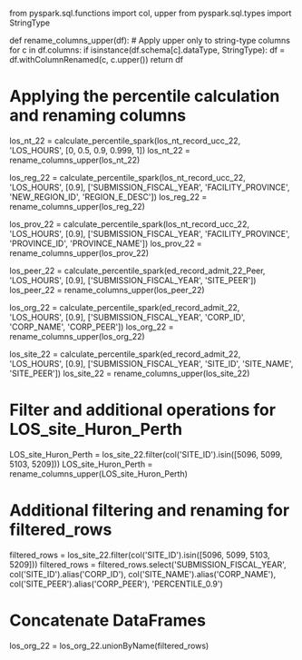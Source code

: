 from pyspark.sql.functions import col, upper
from pyspark.sql.types import StringType

def rename_columns_upper(df):
    # Apply upper only to string-type columns
    for c in df.columns:
        if isinstance(df.schema[c].dataType, StringType):
            df = df.withColumnRenamed(c, c.upper())
    return df
# Applying the percentile calculation and renaming columns
los_nt_22 = calculate_percentile_spark(los_nt_record_ucc_22, 'LOS_HOURS', [0, 0.5, 0.9, 0.999, 1])
los_nt_22 = rename_columns_upper(los_nt_22)

los_reg_22 = calculate_percentile_spark(los_nt_record_ucc_22, 'LOS_HOURS', [0.9], ['SUBMISSION_FISCAL_YEAR', 'FACILITY_PROVINCE', 'NEW_REGION_ID', 'REGION_E_DESC'])
los_reg_22 = rename_columns_upper(los_reg_22)

los_prov_22 = calculate_percentile_spark(los_nt_record_ucc_22, 'LOS_HOURS', [0.9], ['SUBMISSION_FISCAL_YEAR', 'FACILITY_PROVINCE', 'PROVINCE_ID', 'PROVINCE_NAME'])
los_prov_22 = rename_columns_upper(los_prov_22)

los_peer_22 = calculate_percentile_spark(ed_record_admit_22_Peer, 'LOS_HOURS', [0.9], ['SUBMISSION_FISCAL_YEAR', 'SITE_PEER'])
los_peer_22 = rename_columns_upper(los_peer_22)

los_org_22 = calculate_percentile_spark(ed_record_admit_22, 'LOS_HOURS', [0.9], ['SUBMISSION_FISCAL_YEAR', 'CORP_ID', 'CORP_NAME', 'CORP_PEER'])
los_org_22 = rename_columns_upper(los_org_22)

los_site_22 = calculate_percentile_spark(ed_record_admit_22, 'LOS_HOURS', [0.9], ['SUBMISSION_FISCAL_YEAR', 'SITE_ID', 'SITE_NAME', 'SITE_PEER'])
los_site_22 = rename_columns_upper(los_site_22)

# Filter and additional operations for LOS_site_Huron_Perth
LOS_site_Huron_Perth = los_site_22.filter(col('SITE_ID').isin([5096, 5099, 5103, 5209]))
LOS_site_Huron_Perth = rename_columns_upper(LOS_site_Huron_Perth)

# Additional filtering and renaming for filtered_rows
filtered_rows = los_site_22.filter(col('SITE_ID').isin([5096, 5099, 5103, 5209]))
filtered_rows = filtered_rows.select('SUBMISSION_FISCAL_YEAR', col('SITE_ID').alias('CORP_ID'), col('SITE_NAME').alias('CORP_NAME'), col('SITE_PEER').alias('CORP_PEER'), 'PERCENTILE_0.9')

# Concatenate DataFrames
los_org_22 = los_org_22.unionByName(filtered_rows)
